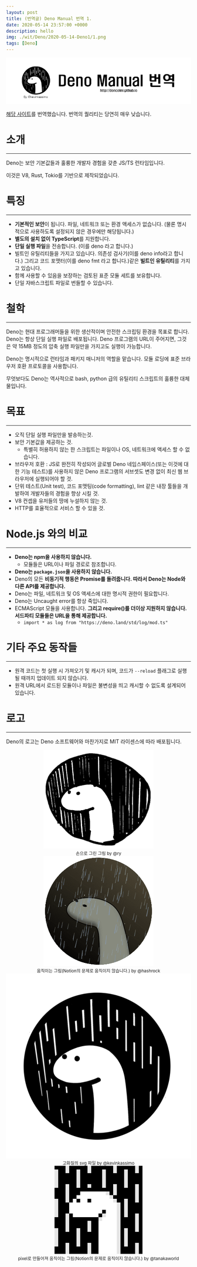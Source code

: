 ```yaml
---
layout: post
title: (번역글) Deno Manual 번역 1.
date: 2020-05-14 23:57:00 +0000
description: hello
img: ./wit/Deno/2020-05-14-Deno1/1.png
tags: [Deno]
---
```

<center><img src="/assets/img/wit/Deno/2020-05-14-Deno1/1.png"></center>

[해당 사이트](https://deno.land/manual/introduction)를 번역했습니다.  번역의 퀄리티는 당연히 매우 낮습니다.

# 소개

---

Deno는 보안 기본값들과 훌륭한 개발자 경험을 갖춘 JS/TS 런타임입니다.

이것은 V8, Rust, Tokio를 기반으로 제작되었습니다.

# 특징

---

- **기본적인 보안**이 됩니다. 파일, 네트워크 또는 환경 액세스가 없습니다. (물론 명시적으로 사용하도록 설정되지 않은 경우에만 해당됩니다.)
- **별도의 설치 없이 TypeScript**를 지원합니다.
- **단일 실행 파일**을 전송합니다. (이를 deno 라고 합니다.)
- 빌트인 유틸리티들을 가지고 있습니다. 의존성 검사기(이를 deno info라고 합니다.) 그리고 코드 포맷터(이를 deno fmt 라고 합니다.)같은 **빌트인 유틸리티**를 가지고 있습니다.
- 함께 사용할 수 있음을 보장하는 검토된 표준 모듈 세트를 보유합니다.
- 단일 자바스크립트 파일로 번들할 수 있습니다.

# 철학

---

Deno는 현대 프로그래머들을 위한 생산적이며 안전한 스크립팅 환경을 목표로 합니다. Deno는 항상 단일 실행 파일로 배포됩니다. Deno 프로그램의 URL이 주어지면, 그것은 약 15MB 정도의 압축 실행 파일만을 가지고도 실행이 가능합니다.

Deno는 명시적으로 런타임과 패키지 매니저의 역할을 맡습니다. 모듈 로딩에 표준 브라우저 호환 프로토콜을 사용합니다.

무엇보다도 Deno는 역사적으로 bash, python 급의 유틸리티 스크립트의 훌륭한 대체물입니다.

<ins class="kakao_ad_area" style="display:none;" 
 data-ad-unit    = "DAN-u8dziawcgw1g" 
 data-ad-width   = "728" 
 data-ad-height  = "90"></ins> 
<script type="text/javascript" src="//t1.daumcdn.net/kas/static/ba.min.js" async></script>

# 목표

---

- 오직 단일 실행 파일만을 발송하는것.
- 보안 기본값을 제공하는 것.
    - 특별히 허용하지 않는 한 스크립트는 파일이나 OS, 네트워크에 액세스 할 수 없습니다.
- 브라우저 호환 : JS로 완전히 작성되어 글로벌 Deno 네임스페이스(또는 이것에 대한 기능 테스트)를 사용하지 않은 Deno 프로그램의 서브셋도 변경 없이 최신 웹 브라우저에 실행되어야 할 것.
- 단위 테스트(Unit test), 코드 포맷팅(code formatting), lint 같은 내장 툴들을 개발하여 개발자들의 경험을 향상 시킬 것.
- V8 컨셉을 유저들의 땅에 누설하지 않는 것.
- HTTP를 효율적으로 서비스 할 수 있을 것.

# Node.js 와의 비교

---

- **Deno는 npm을 사용하지 않습니다.**
    - 모듈들은 URL이나 파일 경로로 참조합니다.
- **Deno는 `package.json`을 사용하지 않습니다.**
- Deno의 모든 **비동기적 행동은 Promise를 돌려줍니다. 따라서 Deno는 Node와 다른 API를 제공합니다.**
- Deno는 파일, 네트워크 및 OS 액세스에 대한 명시적 권한이 필요합니다.
- Deno는 Uncaught error를 항상 죽입니다.
- ECMAScript 모듈을 사용합니다. **그리고 require()를 더이상 지원하지 않습니다. 서드파티 모듈들은 URL을 통해 제공합니다.**
    - `import * as log from "https://deno.land/std/log/mod.ts"`

# 기타 주요 동작들

---

- 원격 코드는 첫 실행 시 가져오기 및 캐시가 되며, 코드가 `--reload` 플래그로 실행될 때까지 업데이트 되지 않습니다.
- 원격 URL에서 로드된 모듈이나 파일은 불변성을 띄고 캐시할 수 없도록 설계되어 있습니다.

# 로고

---

Deno의 로고는 Deno 소프트웨어와 마찬가지로 MIT 라이센스에 따라 배포됩니다.

<center><img src="/assets/img/wit/Deno/2020-05-14-Deno1/2.png"></center>
<center><small>손으로 그린 그림 by @ry</small></center>

<center><img src="/assets/img/wit/Deno/2020-05-14-Deno1/3.png"></center>
<center><small>움직이는 그림(Notion의 문제로 움직이지 않습니다.) by @hashrock</small></center>

<center><img src="/assets/img/wit/Deno/2020-05-14-Deno1/4.png"></center>
<center><small>고화질의 svg 파일 by @kevinkassimo</small></center>

<center><img src="/assets/img/wit/Deno/2020-05-14-Deno1/5.png"></center>
<center><small>pixel로 만들어져 움직이는 그림(Notion의 문제로 움직이지 않습니다.) by @tanakaworld</small></center>

<ins class="kakao_ad_area" style="display:none;" 
 data-ad-unit    = "DAN-u8dziawcgw1g" 
 data-ad-width   = "728" 
 data-ad-height  = "90"></ins> 
<script type="text/javascript" src="//t1.daumcdn.net/kas/static/ba.min.js" async></script>
